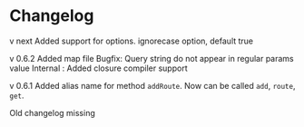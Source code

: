 Changelog
=========
v next
Added support for options. ignorecase option, default true

v 0.6.2
Added map file
Bugfix: Query string do not appear in regular params value
Internal : Added closure compiler support

v 0.6.1
Added alias name for method `addRoute`. Now can be called `add`, `route`, `get`.

Old changelog missing